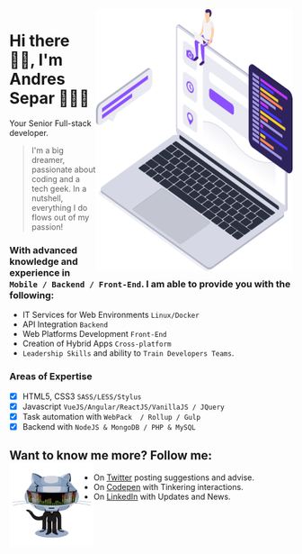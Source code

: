 <img align="right" src="https://github.com/AndresSepar/AndresSepar/blob/master/app_development.png?raw=true" alt="Full-stack, Front-end, Backend" width=350px height=465px/>

# Hi there 🖖🏻, I'm Andres Separ 👨🏻‍💻

Your Senior Full-stack developer.

> I'm a big dreamer, passionate about coding and a tech geek. In a nutshell, everything I do flows out of my passion!

### With advanced knowledge and experience in `Mobile / Backend / Front-End`. I am able to provide you with the following:
- IT Services for Web Environments `Linux/Docker`
- API Integration `Backend`
- Web Platforms Development `Front-End`
- Creation of Hybrid Apps `Cross-platform`
- `Leadership Skills` and ability to `Train Developers Teams`.

### Areas of Expertise
- [x] HTML5, CSS3 `SASS/LESS/Stylus`
- [x] Javascript `VueJS/Angular/ReactJS/VanillaJS / JQuery`
- [x] Task automation with `WebPack  / Rollup / Gulp`
- [x] Backend with `NodeJS & MongoDB / PHP & MySQL`

## Want to know me more?  Follow me: <a href="https://github.com/sponsors/AndresSepar"><img align="left" width="150" height="150" src="https://github.com/AndresSepar/AndresSepar/blob/master/octocat.gif?raw=true"></a>
- On <a href="https://www.twitter.com/AndresSepar">Twitter</a> posting suggestions and advise.
- On <a href="https://codepen.io/AndresSepar"> Codepen</a> with Tinkering interactions.
- On <a href="https://www.linkedin.com/in/AndresSepar">LinkedIn</a> with Updates and News.
